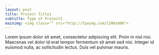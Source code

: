 ```yaml
---
layout: post
title: Project Title1
subtitle: Type of Project1
mainimg: <img class="" src="http://fpoimg.com/1200x900">
---
```


<p>Lorem ipsum dolor sit amet, consectetur adipiscing elit. Proin in nisl nisi. Maecenas vel dolor id erat tempor fermentum sit amet sed nisi. Integer id euismod nulla, ac sollicitudin lectus. Duis vel pulvinar mauris.
</p>